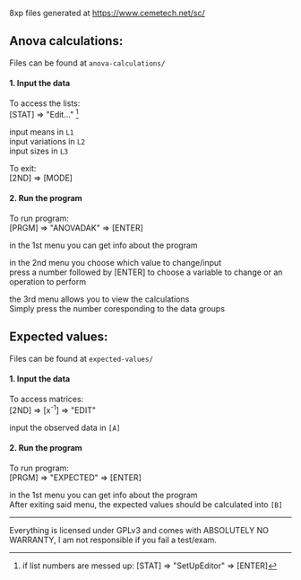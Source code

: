 8xp files generated at
https://www.cemetech.net/sc/

## Anova calculations:
Files can be found at `anova-calculations/`

#### 1. Input the data

To access the lists: \
[STAT] => "Edit..." [^1]




input means in `L1` \
input variations in `L2` \
input sizes in `L3` 

To exit: \
[2ND] => [MODE]

#### 2. Run the program

To run program: \
[PRGM] => "ANOVADAK" => [ENTER]

in the 1st menu you can get info about the program

in the 2nd menu you choose which value to change/input \
press a number followed by [ENTER] to choose a variable to change or an operation to perform

the 3rd menu allows you to view the calculations \
Simply press the number coresponding to the data groups

## Expected values:
Files can be found at `expected-values/`

#### 1. Input the data

To access matrices: \
[2ND] => [x<sup>-1</sup>] => "EDIT"

input the observed data in `[A]`

#### 2. Run the program

To run program: \
[PRGM] => "EXPECTED" => [ENTER]

in the 1st menu you can get info about the program \
After exiting said menu, the expected values should be calculated into `[B]`

____
Everything is licensed under GPLv3 and comes with ABSOLUTELY NO WARRANTY, I am not responsible if you fail a test/exam.

[^1]: if list numbers are messed up: [STAT] => "SetUpEditor" => [ENTER]


